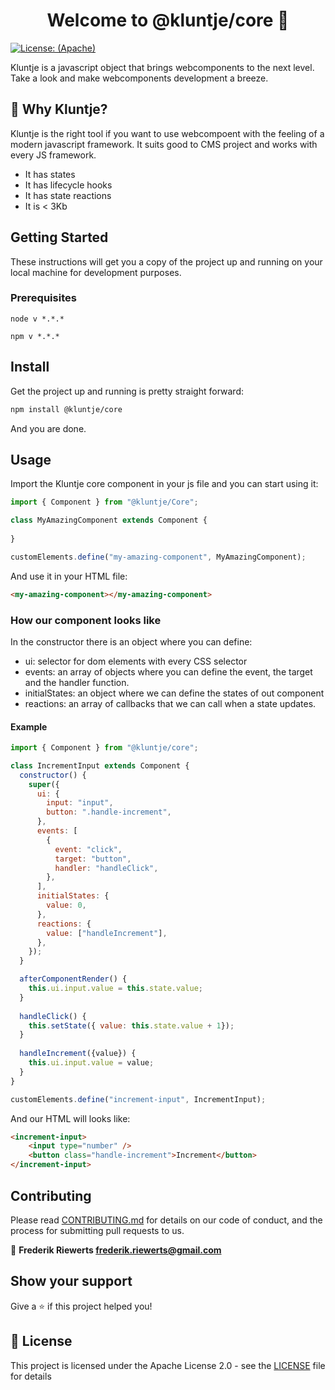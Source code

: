 <h1 align="center">Welcome to @kluntje/core 👋</h1>
<p>
  <a href="LICENSE.md" target="_blank">
    <img alt="License: (Apache)" src="https://img.shields.io/badge/License-(Apache)-yellow.svg" />
  </a>
</p>

Kluntje is a javascript object that brings webcomponents to the next level. Take a look and make webcomponents development a breeze.

## 🚀 Why Kluntje?

Kluntje is the right tool if you want to use webcompoent with the feeling of a modern javascript framework. It suits good to CMS project and works with every JS framework.

*  It has states
*  It has lifecycle hooks
*  It has state reactions
*  It is < 3Kb

## Getting Started

These instructions will get you a copy of the project up and running on your local machine for development purposes. 

### Prerequisites

```
node v *.*.*
```

```
npm v *.*.*
```

## Install

Get the project up and running is pretty straight forward:

```sh
npm install @kluntje/core
```

And you are done.

## Usage

Import the Kluntje core component in your js file and you can start using it:

```javascript
import { Component } from "@kluntje/Core";

class MyAmazingComponent extends Component {
    
}

customElements.define("my-amazing-component", MyAmazingComponent);
```

And use it in your HTML file:

```html
<my-amazing-component></my-amazing-component>
```

### How our component looks like

In the constructor there is an object where you can define:

*  ui: selector for dom elements with every CSS selector
*  events: an array of objects where you can define the event, the target and the handler function.
*  initialStates: an object where we can define the states of out component
*  reactions: an array of callbacks that we can call when a state updates.

#### Example

```javascript
import { Component } from "@kluntje/core";

class IncrementInput extends Component {
  constructor() {
    super({
      ui: {
        input: "input",
        button: ".handle-increment",
      },
      events: [
        {
          event: "click",
          target: "button",
          handler: "handleClick",
        },
      ],
      initialStates: {
        value: 0,
      },
      reactions: {
        value: ["handleIncrement"],
      },
    });
  }

  afterComponentRender() {
    this.ui.input.value = this.state.value;
  }
  
  handleClick() {
    this.setState({ value: this.state.value + 1}); 
  }
  
  handleIncrement({value}) {
    this.ui.input.value = value;
  }
}

customElements.define("increment-input", IncrementInput);
```

And our HTML will looks like:

```html
<increment-input>
    <input type="number" />
    <button class="handle-increment">Increment</button>
</increment-input>

```

## Contributing

Please read [CONTRIBUTING.md](https://) for details on our code of conduct, and the process for submitting pull requests to us.

👤 **Frederik Riewerts <frederik.riewerts@gmail.com>**

## Show your support

Give a ⭐️ if this project helped you!

## 📝 License

This project is licensed under the Apache License 2.0 - see the [LICENSE](LICENSE) file for details

